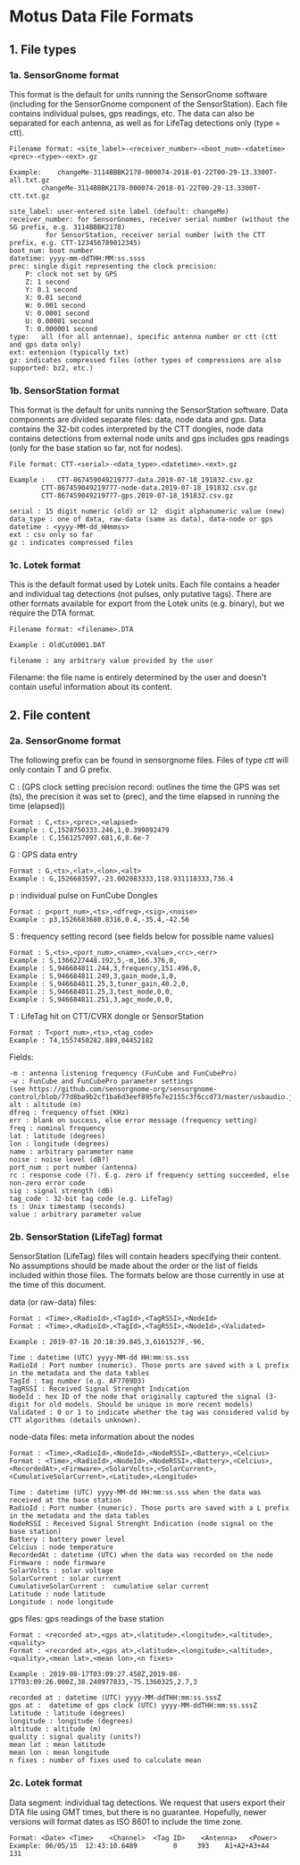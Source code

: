 # Motus Data File Formats #

## 1. File types ##

### 1a. SensorGnome format ###

This format is the default for units running the SensorGnome software (including for the SensorGnome component of the SensorStation). Each file contains individual pulses, gps readings, etc. The data can also be separated for each antenna, as well as for LifeTag detections only (type = ctt).

	Filename format: <site_label>-<receiver_number>-<boot_num>-<datetime><prec>-<type>-<ext>.gz

	Example:	changeMe-3114BBBK2178-000074-2018-01-22T00-29-13.3300T-all.txt.gz
			changeMe-3114BBBK2178-000074-2018-01-22T00-29-13.3300T-ctt.txt.gz

	site_label: user-entered site label (default: changeMe)
	receiver_number: for SensorGnomes, receiver serial number (without the SG prefix, e.g. 3114BBBK2178)
			 for SensorStation, receiver serial number (with the CTT prefix, e.g. CTT-123456789012345)
	boot_num: boot number
	datetime: yyyy-mm-ddTHH:MM:ss.ssss
	prec: single digit representing the clock precision:
		P: clock not set by GPS
		Z: 1 second
		Y: 0.1 second
		X: 0.01 second
		W: 0.001 second
		V: 0.0001 second
		U: 0.00001 second
		T: 0.000001 second
	type: 	all (for all antennae), specific antenna number or ctt (ctt and gps data only)
	ext: extension (typically txt)			
	gz: indicates compressed files (other types of compressions are also supported: bz2, etc.)

### 1b. SensorStation format ###

This format is the default for units running the SensorStation software. Data components are divided separate files: data, node data and gps. Data contains the 32-bit codes interpreted by the CTT dongles, node data contains detections from external node units and gps includes gps readings (only for the base station so far, not for nodes).

	File format: CTT-<serial>-<data_type>.<datetime>.<ext>.gz

	Example :	CTT-867459049219777-data.2019-07-18_191832.csv.gz
			CTT-867459049219777-node-data.2019-07-18_191832.csv.gz
			CTT-867459049219777-gps.2019-07-18_191832.csv.gz

	serial : 15 digit numeric (old) or 12  digit alphanumeric value (new)
	data_type : one of data, raw-data (same as data), data-node or gps
	datetime : <yyyy-MM-dd_HHmmss>
	ext : csv only so far
	gz : indicates compressed files
	
### 1c. Lotek format ###

This is the default format used by Lotek units. Each file contains a header and individual tag detections (not pulses, only putative tags). There are other formats 
available for export from the Lotek units (e.g. binary), but we require the DTA format.

	Filename format: <filename>.DTA

	Example : OldCut0001.DAT
	
	filename : any arbitrary value provided by the user

Filename: the file name is entirely determined by the user and doesn't contain useful information about its content.

## 2. File content ##

### 2a. SensorGnome format ###

The following prefix can be found in sensorgnome files. Files of type *ctt* will only contain T and G prefix.

C : (GPS clock setting precision record: outlines the time the GPS was set (ts), the precision it was set to (prec), and the time elapsed in running the time (elapsed))

	Format : C,<ts>,<prec>,<elapsed>
	Example : C,1528750333.246,1,0.399892479
	Example : C,1561257097.681,6,8.6e-7

G : GPS data entry 

	Format : G,<ts>,<lat>,<lon>,<alt>
	Example : G,1526683597,-23.002083333,118.931118333,736.4
	
p : individual pulse on FunCube Dongles 

	Format : p<port_num>,<ts>,<dfreq>,<sig>,<noise>
	Example : p3,1526683680.8316,0.4,-35.4,-42.56

S : frequency setting record (see fields below for possible name values)

	Format : S,<ts>,<port_num>,<name>,<value>,<rc>,<err>
	Example : S,1366227448.192,5,-m,166.376,0,
	Example : S,946684811.244,3,frequency,151.496,0,
	Example : S,946684811.249,3,gain_mode,1,0,
	Example : S,946684811.25,3,tuner_gain,40.2,0,
	Example : S,946684811.25,3,test_mode,0,0,
	Example : S,946684811.251,3,agc_mode,0,0,

T : LifeTag hit on CTT/CVRX dongle or SensorStation
	
	Format : T<port_num>,<ts>,<tag_code>
	Example : T4,1557450282.889,04452182
	
Fields:

	-m : antenna listening frequency (FunCube and FunCubePro)
	-w : FunCube and FunCubePro parameter settings 
	(see https://github.com/sensorgnome-org/sensorgnome-control/blob/77d8ba9b2cf1ba6d3eef895fe7e2155c3f6ccd73/master/usbaudio.js#L32)
	alt : altitude (m)
	dfreq : frequency offset (KHz)
	err : blank on success, else error message (frequency setting)
	freq : nominal frequency
	lat : latitude (degrees)
	lon : longitude (degrees)
	name : arbitrary parameter name
	noise : noise level (dB?)
	port_num : port number (antenna)
	rc : response code (?). E.g. zero if frequency setting succeeded, else non-zero error code
	sig : signal strength (dB)
	tag_code : 32-bit tag code (e.g. LifeTag)
	ts : Unix timestamp (seconds)
	value : arbitrary parameter value
	
### 2b. SensorStation (LifeTag) format ###

SensorStation (LifeTag) files will contain headers specifying their content. No assumptions should be made about the order or the list of  fields included within those files. The formats below are those currently in use at the time of this document.

data (or raw-data) files:

	Format : <Time>,<RadioId>,<TagId>,<TagRSSI>,<NodeId>
	Format : <Time>,<RadioId>,<TagId>,<TagRSSI>,<NodeId>,<Validated>
	
	Example : 2019-07-16 20:18:39.845,3,6161527F,-96,
	
	Time : datetime (UTC) yyyy-MM-dd HH:mm:ss.sss
	RadioId : Port number (numeric). Those ports are saved with a L prefix in the metadata and the data tables
	TagId : tag number (e.g. AF7709D3)
	TagRSSI : Received Signal Strenght Indication
	NodeId : hex ID of the node that originally captured the signal (3-digit for old models. Should be unique in more recent models)
	Validated : 0 or 1 to indicate whether the tag was considered valid by CTT algorithms (details unknown).
	
node-data files: meta information about the nodes

	Format : <Time>,<RadioId>,<NodeId>,<NodeRSSI>,<Battery>,<Celcius>
	Format : <Time>,<RadioId>,<NodeId>,<NodeRSSI>,<Battery>,<Celcius>,<RecordedAt>,<Firmware>,<SolarVolts>,<SolarCurrent>,<CumulativeSolarCurrent>,<Latitude>,<Longitude>
	
	Time : datetime (UTC) yyyy-MM-dd HH:mm:ss.sss when the data was received at the base station
	RadioId : Port number (numeric). Those ports are saved with a L prefix in the metadata and the data tables
	NodeRSSI : Received Signal Strenght Indication (node signal on the base station)
	Battery : battery power level
	Celcius : node temperature
	RecordedAt : datetime (UTC) when the data was recorded on the node
	Firmware : node firmware
	SolarVolts : solar voltage
	SolarCurrent : solar current
	CumulativeSolarCurrent :  cumulative solar current
	Latitude : node latitude
	Longitude : node longitude

gps files: gps readings of the base station

	Format : <recorded at>,<gps at>,<latitude>,<longitude>,<altitude>,<quality>
	Format : <recorded at>,<gps at>,<latitude>,<longitude>,<altitude>,<quality>,<mean lat>,<mean lon>,<n fixes>

	Example : 2019-08-17T03:09:27.458Z,2019-08-17T03:09:26.000Z,38.240977833,-75.1360325,2.7,3

	recorded at : datetime (UTC) yyyy-MM-ddTHH:mm:ss.sssZ
	gps at :  datetime of gps clock (UTC) yyyy-MM-ddTHH:mm:ss.sssZ
	latitude : latitude (degrees)
	longitude : longitude (degrees)
	altitude : altitude (m)
	quality : signal quality (units?)
	mean lat : mean latitude
	mean lon : mean longitude
	n fixes : number of fixes used to calculate mean 
	
	
### 2c. Lotek format ###

Data segment: individual tag detections. We request that users export their DTA file using GMT times, but there is no guarantee. Hopefully, newer versions will format dates as ISO 8601 to include the time zone.

	Format: <Date> <Time>    <Channel>  <Tag ID>    <Antenna>   <Power>
	Example: 06/05/15  12:43:10.6489         0     393    A1+A2+A3+A4     131

